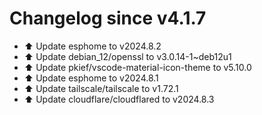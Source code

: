 # Changelog since v4.1.7
- ⬆️ Update esphome to v2024.8.2 
- ⬆️ Update debian_12/openssl to v3.0.14-1~deb12u1 
- ⬆️ Update pkief/vscode-material-icon-theme to v5.10.0 
- ⬆️ Update esphome to v2024.8.1 
- ⬆️ Update tailscale/tailscale to v1.72.1 
- ⬆️ Update cloudflare/cloudflared to v2024.8.3 
